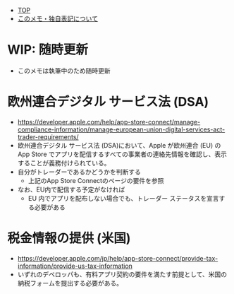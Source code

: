 - [TOP](./README.md)
- [このメモ・独自表記について](../README.md)


# WIP: 随時更新
* このメモは執筆中のため随時更新 

# 欧州連合デジタル サービス法 (DSA)
* https://developer.apple.com/help/app-store-connect/manage-compliance-information/manage-european-union-digital-services-act-trader-requirements/
* 欧州連合デジタル サービス法 (DSA)において、Apple が欧州連合 (EU) の App Store でアプリを配信するすべての事業者の連絡先情報を確認し、表示することが義務付けられている。
* 自分がトレーダーであるかどうかを判断する
    * 上記のApp Store Connectのページの要件を参照
* なお、EU内で配信する予定がなければ
    * EU 内でアプリを配布しない場合でも、トレーダー ステータスを宣言する必要がある

# 税金情報の提供 (米国)
* https://developer.apple.com/jp/help/app-store-connect/provide-tax-information/provide-us-tax-information
* いずれのデベロッパも、有料アプリ契約の要件を満たす前提として、米国の納税フォームを提出する必要がある。